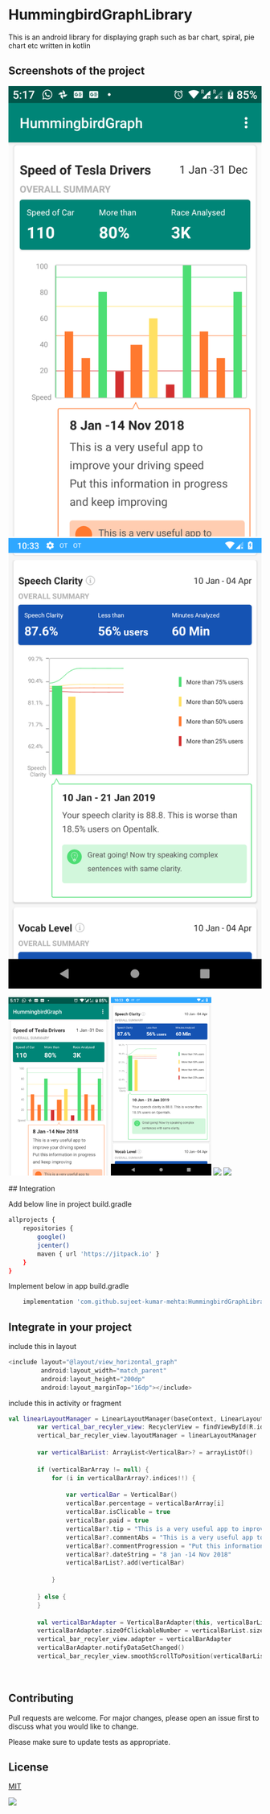 # HummingbirdGraphLibrary

This is an android library for displaying graph such as bar chart, spiral, pie chart etc written in kotlin

## Screenshots of the project


![bar-chat-1](https://github.com/sujeet-kumar-mehta/HummingbirdGraphLibrary/blob/master/screenshots/screenshot1.png "Bar Chart 1")  ![bar-chat-2](https://github.com/sujeet-kumar-mehta/HummingbirdGraphLibrary/blob/master/screenshots/screeenshot_2.png "Bar Chart 2")

<p float="left">
  <img src="https://github.com/sujeet-kumar-mehta/HummingbirdGraphLibrary/blob/master/screenshots/screenshot1.png" width="200" />
  <img src="https://github.com/sujeet-kumar-mehta/HummingbirdGraphLibrary/blob/master/screenshots/screeenshot_2.png" width="200" />
  <img src="https://github.com/sujeet-kumar-mehta/HummingbirdGraphLibrary/blob/master/screenshots/screeenshots_3.png" width="200" />
  <img src="https://github.com/sujeet-kumar-mehta/HummingbirdGraphLibrary/blob/master/screenshots/screeen_shots_4.png" width="200" />

</p>
## Integration

Add below line in project build.gradle

```bash
allprojects {
    repositories {
        google()
        jcenter()
        maven { url 'https://jitpack.io' }
    }
}
```
Implement below in app build.gradle

```bash
    implementation 'com.github.sujeet-kumar-mehta:HummingbirdGraphLibrary:v0.0.1'

```

## Integrate in your project

include this in layout

```kotlin
<include layout="@layout/view_horizontal_graph"
         android:layout_width="match_parent"
         android:layout_height="200dp"
         android:layout_marginTop="16dp"></include>


```
include this in activity or fragment 

```kotlin
val linearLayoutManager = LinearLayoutManager(baseContext, LinearLayoutManager.HORIZONTAL, false)
        var vertical_bar_recyler_view: RecyclerView = findViewById(R.id.vertical_bar_recyler_view)
        vertical_bar_recyler_view.layoutManager = linearLayoutManager

        var verticalBarList: ArrayList<VerticalBar>? = arrayListOf()

        if (verticalBarArray != null) {
            for (i in verticalBarArray?.indices!!) {

                var verticalBar = VerticalBar()
                verticalBar.percentage = verticalBarArray[i]
                verticalBar.isClicable = true
                verticalBar.paid = true
                verticalBar?.tip = "This is a very useful app to improve your driving speed"
                verticalBar?.commentAbs = "This is a very useful app to improve your driving speed"
                verticalBar?.commentProgression = "Put this information in progress and keep improving"
                verticalBar?.dateString = "8 jan -14 Nov 2018"
                verticalBarList?.add(verticalBar)

            }

        } else {
        }

        val verticalBarAdapter = VerticalBarAdapter(this, verticalBarList!!)
        verticalBarAdapter.sizeOfClickableNumber = verticalBarList.size
        vertical_bar_recyler_view.adapter = verticalBarAdapter
        verticalBarAdapter.notifyDataSetChanged()
        vertical_bar_recyler_view.smoothScrollToPosition(verticalBarList!!.size)




```

## Contributing
Pull requests are welcome. For major changes, please open an issue first to discuss what you would like to change.

Please make sure to update tests as appropriate.

## License
[MIT](https://choosealicense.com/licenses/mit/)

[![](https://jitpack.io/v/sujeet-kumar-mehta/HummingbirdGraphLibrary.svg)](https://jitpack.io/#sujeet-kumar-mehta/HummingbirdGraphLibrary)
